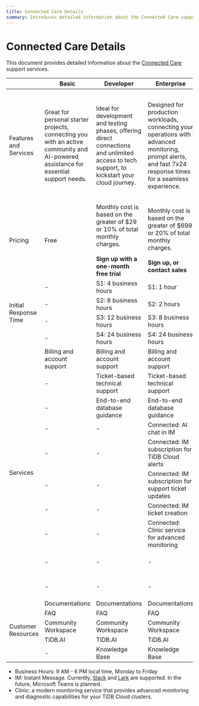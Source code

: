 ```yaml
---
title: Connected Care Details
summary: Introduces detailed information about the Connected Care support services for TiDB Cloud.
---
```


# Connected Care Details

This document provides detailed information about the [Connected Care](/tidb-cloud/connected-care-announcement.md) support services.

<table>
<thead>
  <tr>
    <th></th>
    <th>Basic</th>
    <th>Developer</th>
    <th>Enterprise</th>
    <th>Premium</th>
  </tr>
</thead>
<tbody>
  <tr>
    <td>Features and Services</td>
    <td>Great for personal starter projects, connecting you with an active community and AI-powered assistance for essential support needs.</td>
    <td>Ideal for development and testing phases, offering direct connections and unlimited access to tech support, to kickstart your cloud journey.</td>
    <td>Designed for production workloads, connecting your operations with advanced monitoring, prompt alerts, and fast 7x24 response times for a seamless experience.</td>
    <td>Built for enterprises with mission-critical workloads, offering the fastest response times, proactive support, and dedicated connections through named Technical Account Managers.</td>
  </tr>
  <tr>
    <td>Pricing</td>
    <td>Free</td>
    <td>Monthly cost is based on the greater of $29 or 10% of total monthly charges.<br><br><strong>Sign up with a one-month free trial</strong></td>
    <td>Monthly cost is based on the greater of $699 or 20% of total monthly charges.<br><br><strong>Sign up, or contact sales</strong></td>
    <td>Contact sales</td>
  </tr>
  <tr>
    <td rowspan="4">Initial Response Time</td>
    <td>-</td>
    <td>S1: 4 business hours</td>
    <td>S1: 1 hour</td>
    <td>S1: 30 minutes</td>
  </tr>
  <tr>
    <td>-</td>
    <td>S2: 8 business hours</td>
    <td>S2: 2 hours</td>
    <td>S2: 1 hour</td>
  </tr>
  <tr>
    <td>-</td>
    <td>S3: 12 business hours</td>
    <td>S3: 8 business hours</td>
    <td>S3: 4 business hours</td>
  </tr>
  <tr>
    <td>-</td>
    <td>S4: 24 business hours</td>
    <td>S4: 24 business hours</td>
    <td>S4: 24 business hours</td>
  </tr>
  <tr>
    <td rowspan="10">Services</td>
    <td>Billing and account support</td>
    <td>Billing and account support</td>
    <td>Billing and account support</td>
    <td>Billing and account support</td>
  </tr>
  <tr>
    <td>-</td>
    <td>Ticket-based technical support</td>
    <td>Ticket-based technical support</td>
    <td>Ticket-based technical support</td>
  </tr>
  <tr>
    <td>-</td>
    <td>End-to-end database guidance</td>
    <td>End-to-end database guidance</td>
    <td>End-to-end database guidance</td>
  </tr>
  <tr>
    <td>-</td>
    <td>-</td>
    <td>Connected: AI chat in IM</td>
    <td>Connected: AI chat in IM</td>
  </tr>
  <tr>
    <td>-</td>
    <td>-</td>
    <td>Connected: IM subscription for TiDB Cloud alerts</td>
    <td>Connected: IM subscription for TiDB Cloud alerts</td>
  </tr>
  <tr>
    <td>-</td>
    <td>-</td>
    <td>Connected: IM subscription for support ticket updates</td>
    <td>Connected: IM subscription for support ticket updates</td>
  </tr>
  <tr>
    <td>-</td>
    <td>-</td>
    <td>Connected: IM ticket creation</td>
    <td>Connected: IM ticket creation</td>
  </tr>
  <tr>
    <td>-</td>
    <td>-</td>
    <td>Connected: Clinic service for advanced monitoring</td>
    <td>Connected: Clinic service for advanced monitoring</td>
  </tr>
  <tr>
    <td>-</td>
    <td>-</td>
    <td>-</td>
    <td>Connected: IM interaction for support tickets</td>
  </tr>
  <tr>
    <td>-</td>
    <td>-</td>
    <td>-</td>
    <td>Technical Account Management</td>
  </tr>
  <tr>
    <td rowspan="5">Customer Resources</td>
    <td>Documentations</td>
    <td>Documentations</td>
    <td>Documentations</td>
    <td>Documentations</td>
  </tr>
  <tr>
    <td>FAQ</td>
    <td>FAQ</td>
    <td>FAQ</td>
    <td>FAQ</td>
  </tr>
  <tr>
    <td>Community Workspace</td>
    <td>Community Workspace</td>
    <td>Community Workspace</td>
    <td>Community Workspace</td>
  </tr>
  <tr>
    <td>TiDB.AI</td>
    <td>TiDB.AI</td>
    <td>TiDB.AI</td>
    <td>TiDB.AI</td>
  </tr>
  <tr>
    <td>-</td>
    <td>Knowledge Base</td>
    <td>Knowledge Base</td>
    <td>Knowledge Base</td>
  </tr>
</tbody>
</table>

- Business Hours: 9 AM - 6 PM local time, Monday to Friday
- IM: Instant Message. Currently, [Slack](https://slack.com/) and [Lark](https://www.larksuite.com/) are supported. In the future, Microsoft Teams is planned.
- Clinic: a modern monitoring service that provides advanced monitoring and diagnostic capabilities for your TiDB Cloud clusters.
